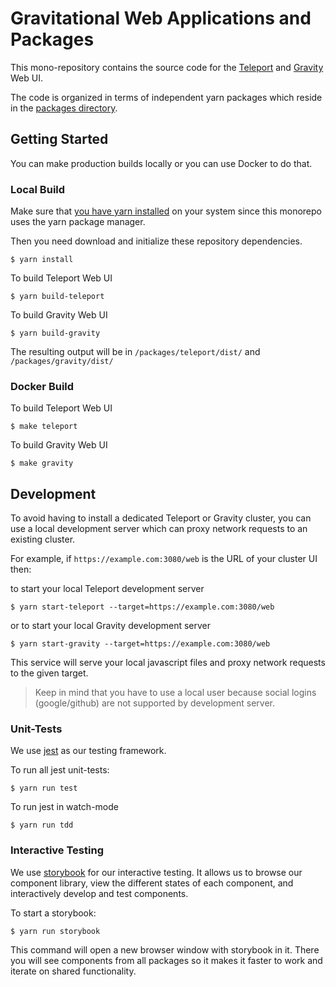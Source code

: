 
# Gravitational Web Applications and Packages

This mono-repository contains the source code for the
[Teleport](https://github.com/gravitational/teleport) and
[Gravity](https://github.com/gravitational/gravity) Web UI.

The code is organized in terms of independent yarn packages which reside in
the [packages directory](https://github.com/gravitational/webapps/tree/master/packages).

## Getting Started

You can make production builds locally or you can use Docker to do that.

### Local Build
Make sure that [you have yarn installed](https://yarnpkg.com/lang/en/docs/install/#debian-stable)
on your system since this monorepo uses the yarn package manager.

Then you need download and initialize these repository dependencies.

```
$ yarn install
```

To build Teleport Web UI

```
$ yarn build-teleport
```

To build Gravity Web UI

```
$ yarn build-gravity
```

The resulting output will be in `/packages/teleport/dist/` and `/packages/gravity/dist/`

### Docker Build

To build Teleport Web UI
```
$ make teleport
```

To build Gravity Web UI
```
$ make gravity
```

## Development
To avoid having to install a dedicated Teleport or Gravity cluster,
you can use a local development server which can proxy network requests
to an existing cluster.

For example, if `https://example.com:3080/web` is the URL of your cluster UI then:

to start your local Teleport development server

```
$ yarn start-teleport --target=https://example.com:3080/web
```

or to start your local Gravity development server
```
$ yarn start-gravity --target=https://example.com:3080/web
```

This service will serve your local javascript files and proxy network
requests to the given target.

> Keep in mind that you have to use a local user because social
logins (google/github) are not supported by development server.

### Unit-Tests

We use [jest](https://jestjs.io/) as our testing framework.

To run all jest unit-tests:
```
$ yarn run test
```

To run jest in watch-mode
```
$ yarn run tdd
```

### Interactive Testing

We use [storybook](https://storybook.js.org/) for our interactive testing.
It allows us to browse our component library, view the different states of
each component, and interactively develop and test components.

To start a storybook:
```
$ yarn run storybook
```

This command will open a new browser window with storybook in it. There
you will see components from all packages so it makes it faster to work
and iterate on shared functionality.

